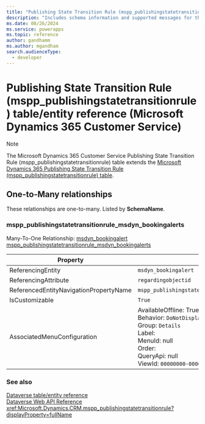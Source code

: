 ```yaml
---
title: "Publishing State Transition Rule (mspp_publishingstatetransitionrule) table/entity reference (Microsoft Dynamics 365 Customer Service)"
description: "Includes schema information and supported messages for the Publishing State Transition Rule (mspp_publishingstatetransitionrule) table/entity with Microsoft Dynamics 365 Customer Service."
ms.date: 08/26/2024
ms.service: powerapps
ms.topic: reference
author: gandhamm
ms.author: mgandham
search.audienceType: 
  - developer
---
```


# Publishing State Transition Rule (mspp_publishingstatetransitionrule) table/entity reference (Microsoft Dynamics 365 Customer Service)



> [!NOTE]
> The Microsoft Dynamics 365 Customer Service Publishing State Transition Rule (mspp_publishingstatetransitionrule) table extends the [Microsoft Dynamics 365 Publishing State Transition Rule (mspp_publishingstatetransitionrule) table](/dynamics365/developer/entities/mspp_publishingstatetransitionrule).




## One-to-Many relationships

These relationships are one-to-many. Listed by **SchemaName**.

### <a name="BKMK_mspp_publishingstatetransitionrule_msdyn_bookingalerts"></a> mspp_publishingstatetransitionrule_msdyn_bookingalerts

Many-To-One Relationship: [msdyn_bookingalert mspp_publishingstatetransitionrule_msdyn_bookingalerts](msdyn_bookingalert.md#BKMK_mspp_publishingstatetransitionrule_msdyn_bookingalerts)

|Property|Value|
|---|---|
|ReferencingEntity|`msdyn_bookingalert`|
|ReferencingAttribute|`regardingobjectid`|
|ReferencedEntityNavigationPropertyName|`mspp_publishingstatetransitionrule_msdyn_bookingalerts`|
|IsCustomizable|`True`|
|AssociatedMenuConfiguration|AvailableOffline: True<br />Behavior: `DoNotDisplay`<br />Group: `Details`<br />Label: <br />MenuId: null<br />Order: <br />QueryApi: null<br />ViewId: `00000000-0000-0000-0000-000000000000`|



### See also

[Dataverse table/entity reference](../about-entity-reference.md)  
[Dataverse Web API Reference](/power-apps/developer/data-platform/webapi/reference/about)   
<xref:Microsoft.Dynamics.CRM.mspp_publishingstatetransitionrule?displayProperty=fullName>
